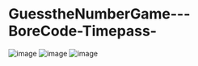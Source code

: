 # GuesstheNumberGame---BoreCode-Timepass-

![image](https://github.com/SahilShah03/GuesstheNumberGame---BoreCode-Timepass-/assets/159931940/0e684dd5-af2a-4008-96bb-1f3567e601c6)
![image](https://github.com/SahilShah03/GuesstheNumberGame---BoreCode-Timepass-/assets/159931940/cfe6fca6-7f9b-4a56-a9a4-0517fedd4519)
![image](https://github.com/SahilShah03/GuesstheNumberGame---BoreCode-Timepass-/assets/159931940/74f919f0-ecc8-48cf-b660-4669927a48c5)
